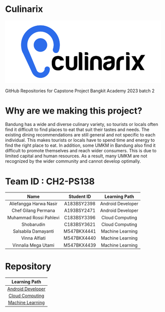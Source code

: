 # Culinarix 
![Logo](https://github.com/keeptrain/Culinarix/blob/main/CulinarixLogo.png?raw=true)

GitHub Repositories for Capstone Project Bangkit Academy 2023 batch 2

# Why are we making this project?
Bandung has a wide and diverse culinary variety, so tourists or locals often find it difficult to find places to eat that suit their tastes and needs. The existing dining recommendations are still general and not specific to each individual. This makes tourists or locals have to spend time and energy to find the right place to eat.
In addition, some UMKM in Bandung also find it difficult to promote themselves and reach wider consumers. This is due to limited capital and human resources. As a result, many UMKM are not recognized by the wider community and cannot develop optimally.

# Team ID : CH2-PS138
| Name | Student ID | Learning Path |
|:-----------:|:------------:|:------------:|
| Aliefangga Harwa Nasir | A183BSY2398 | Android Developer
| Chef Gilang Permana    | A193BSY2471 | Android Developer
| Muhammad Rossi Pahlevi | C183BSY3396 | Cloud Computing
| Shobarudin             | C183BSY3621 | Cloud Computing
| Salsabila Damayanti    | M547BKX4441 | Machine Learning
| Vinna Alfiati          | M547BKX4440 | Machine Learning
| Vinnalia Mega Utami    | M547BKX4439 | Machine Learning

# Repository
| Learning Path |
|:-----------:|
| [Android Developer](https://github.com/keeptrain/Culinarix-App/) | 
| [Cloud Computing](https://github.com/LeeVonks/Culinarix-API-Documentation) |
| [Machine Learning](https://drive.google.com/drive/folders/1XV_g5sIU-H5lffU5iLo9GEe1HM7j4aGm) |
